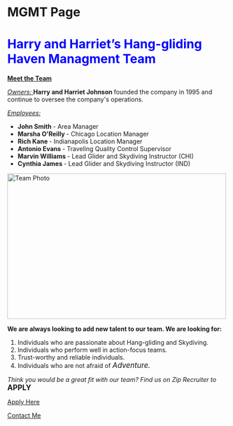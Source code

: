 # MGMT Page
<!DOCTYPE html>
<html>
<head>


<h1 style="color:blue;">Harry and Harriet’s Hang-gliding Haven Managment Team</h1>
</head>
<body>
<u> <b> Meet the Team</u></b>
<p> <i><u> Owners:</i> </u><b> Harry and Harriet Johnson </b> founded the company in 1995 and continue to oversee the company's operations. </p> 
<p> <i><u> Employees: </i></u> 
<Ul>
<li> <b> John Smith </b> - Area Manager</li>
<li> <b> Marsha O'Reilly </b> - Chicago Location Manager</li>
<li> <b> Rich Kane </b> - Indianapolis Location Manager</li>
<li> <b> Antonio Evans </b> - Traveling Quality Control Supervisor</li>
<li> <b> Marvin Williams </b> - Lead Glider and Skydiving Instructor (CHI)</li>
<li> <b> Cynthia James </b> - Lead Glider and Skydiving Instructor (IND)</li>
</ul> 
 <img src="https://images.app.goo.gl/svDJpgjhD5DU7Vp36" alt="Team Photo" width="500" height="333">

<p> <b> We are always looking to add new talent to our team. We are looking for:</b></p>
<OL>
<li> Individuals who are passionate about Hang-gliding and Skydiving.</li>
<li> Individuals who perform well in action-focus teams.</li>
<li> Trust-worthy and reliable individuals.</li>
<li> Individuals who are not afraid of <Big> <i> Adventure.</big></i></li>
</OL>




<p> <i> Think you would be a great fit with our team? Find us on Zip Recruiter to</I> <b> <BIG> APPLY</BIG></B> </P>
<a href="https://www.ziprecruiter.com/?tsid=101050080&utm_source=dgljs|google-search|cmp-14925799371|adg-127808313269|kw-aud-1232294350540:dsa-890421587030|mt-|device-c|cr-552279117106|uid-CjwKCAiAo4OQBhBBEiwA5KWu_ytk5FwpwUnOVxmyPBme-FHDtDd3ZX2-YfTHGWEOAiwa_xZiVr65KxoCREYQAvD_BwE&utm_medium=cpc">Apply Here</a>


<a href="mailto:tsiegmun@purdue.edu">Contact Me</a>
</body>
</html>

    
    
